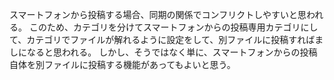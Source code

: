 <!-- memo-id: 019a33b5-84e8-7146-8c34-0e968f72543a, timestamp: 2025-10-30T06:02:05.417Z, category: "mobile", template: "{{content}}" -->
スマートフォンから投稿する場合、同期の関係でコンフリクトしやすいと思われる。
このため、カテゴリを分けてスマートフォンからの投稿専用カテゴリにして、カテゴリでファイルが解れるように設定をして、別ファイルに投稿すればましになると思われる。
しかし、そうではなく単に、スマートフォンからの投稿自体を別ファイルに投稿する機能があってもよいと思う。